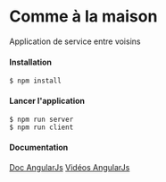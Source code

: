 Comme à la maison
=====================

Application de service entre voisins

#### Installation

```
$ npm install
```
#### Lancer l'application

```
$ npm run server
$ npm run client
```

#### Documentation


[Doc AngularJs](https://docs.angularjs.org/api)
[Vidéos AngularJs](https://www.youtube.com/playlist?list=PLjwdMgw5TTLUDlJyx4yIPQjoI-w-7Zs1r)